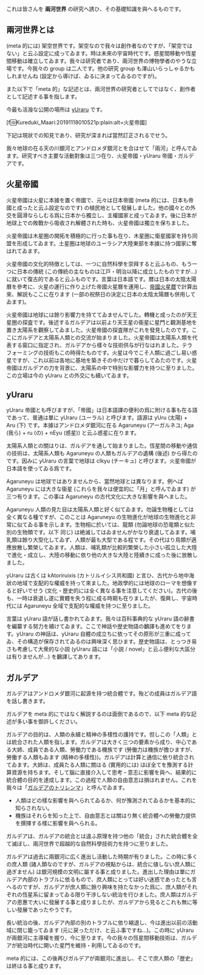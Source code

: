 <!--
{"id":"26006613467421650","title":"兩河世界の基礎知識とその研究への誘ひ","categories":["兩河世界"],"draft":"no"}
-->

これは皆さんを **兩河世界** の研究へ誘ひ、その基礎知識を與へるものです。

## 兩河世界とは

(meta 的には) 架空世界です。架空なので我々は創作者なのですが、「架空ではない」と云ふ設定に成ってゐます。時は未來の宇宙時代です。惑星間移動や恆星間移動は確立してゐます。我々は研究者であり、兩河世界の博物學者のやうな立場です。今我々の group は二人です。他の研究 group も澤山いらっしゃるかもしれませんね (設定から導けば、ゐるに決まってゐるのですが)。

また以下で「meta 的」な記述とは、兩河世界の研究者としてではなく、創作者として記述する事を指します。

今最も活潑な公開の場所は [yUraru](https://scrapbox.io/yuraru/) です。

[f:id:Kureduki_Maari:20191118010521p:plain:alt=火星帝國]

下記は現狀での知見であり、研究が深まれば當然訂正されるでせう。

我々地球の在る天の川銀河とアンドロメダ銀河とを合はせて「兩河」と呼んでゐます。研究すべき主要な活動對象は三つ在り、火星帝國・yUraru 帝國・ガルデアです。

## 火星帝國

火星帝國は火星に本據を置く帝國で、元々は日本帝國 (meta 的には、日本も帝國と成ったと云ふ設定なのです) の植民地として發展しました。他の國々との外交を圓滑ならしむる爲に日本から獨立し、主權國家と成ってゐます。後に日本が地球上での敗戰から吸收され解體された時も、火星帝國は獨立を保ちました。

火星帝國は木星圈の開拓を積極的に行った事も在り、木星圈に衞星國家を持ち同盟を形成してゐます。土星圈は地球のユーラシア大陸東部を本據に持つ國家に奪はれてゐます。

火星帝國の文化的特徴としては、一つに自然科學を崇拜すると云ふもの、もう一つに日本の傳統 (この傳統の主なものは江戸・明治以降に成立したものですが…) に就いて復古的であると云ふものです。言葉は日本語です。暦は日本の太陰太陽曆を參考に、火星の運行に作り上げた帝國火星曆を運用し、[帝國火星暦](https://martian-imperial-year-table.c4se.jp/)で計算出來、解説もここに在ります (一部の祝祭日の決定に日本の太陰太陽曆も併用してゐます)。

火星帝國は地球には餘り影響力を持ててゐませんでした。轉機と成ったのが天王星圈の探査です。後述するガルデアは以前より天王星の衞星に星門と觀測基地を置き太陽系を觀察してゐました。火星帝國の探査隊がこれを發見したのです。ここにガルデアと太陽系人類との交流が始まりました。火星帝國は太陽系人類を代表する窗口に指定され、ガルデアから樣々な技術供与が行なはれました。テラフォーミングの技術もこの時得たものです。火星は今でこそ人類に過ごし易い惑星ですが、これ以前は各地に基地を築きその中だけで暮らしてゐたのです。火星帝國はガルデアの力を背景に、太陽系の中で特別な影響力を持つに至りました。この立場は今の yUraru との外交にも續いてゐます。

## yUraru

yUraru 帝國とも呼びますが、「帝國」は日本語譯の便利の爲に附ける事も在る語であって、普通は單に yUraru (ユーラル) と呼びます。語源は yUru (太陽) + Aru (下) です。本據はアンドロメダ銀河に在る Agaruneyu (アーガルネユ; Aga (我ら) + ru (の) + nEyu (惑星)) と云ふ惑星に在ります。

太陽系人類との關はりは、ガルデアを通して始まりました。恆星間の移動や通信の技術は、太陽系人類も Agaruneyu の人類もガルデアの遺構 (後述) から得たのです。因みに yUraru の言葉で地球は cIkyu (チーキュ) と呼びます。火星帝國が日本語を使ってゐる爲です。

Agaruneyu は地球ではありませんから、當然地球とは異なります。例へば Agaruneyu には大きな衞星 (これらを我々は便宜的に「月」と呼んでゐます) が三つ有ります。この事は Agaruneyu の古代文化に大きな影響を與へました。

Agaruneyu 人類の見た目は太陽系人類と好く似てゐます。勿論生物種としては全く異なる種ですが、このことは Agaruneyu の生物進化が地球の生物進化と非常に似てゐる事を示します。生物相に於いては、龍類 (勿論地球の恐竜類と似た別の生物類です。以下 同じ) は絶滅してはゐませんがかなり衰退してゐます。哺乳類は餘り大型化してゐず、人類が最も大型である程です。その代はり鳥類が適應放散し繁榮してゐます。人類は、哺乳類が比較的繁榮した小さい孤立した大陸で進化・成立し、大陸の移動に依り他の大きな大陸と陸續きに成った後に放散しました。

yUraru は古くは kAtoriruixis (カトリルイシス共和國) と言ひ、古代から地中海狀の地域で支配的な權威を持って來ました。地政學的には地球のローマを想像すると好いでせう (文化・歴史的には全く異なる事を注意してください)。古代の後も、一時は衰退し遂に實體を失う程に成る時期も在りましたが、復興し、宇宙時代には Agaruneyu 全域で支配的な權威を持つに至りました。

言葉は yUraru 語が話し書かれてゐます。我々は百科事典的な yUraru 語の辭書を編纂する努力を續けてゐます。ここで神話や歴史物語の飜譯も進めてをります。yUraru の神話は、yUraru 自體の成立ちに依ってその原形が三重に成ってゐ、その構造が保存されてゐるのは興味深く思ひます。歴史物語は、とっつき易さも考慮して大衆的な小説 (yUraru 語には「小説 / novel」と云ふ便利な大區分は有りませんが…) を飜譯してあります。

## ガルデア

ガルデアはアンドロメダ銀河に起源を持つ統合體です。殆どの成員はガルデア語を話し書きます。

ガルデアを meta 的にではなく解説するのは面倒であるので、以下 meta 的な記述が多い事を御許しください。

ガルデアの目的は、人類の永續と精神の多樣性の護持です。但しこの「人類」とは統合された人類を指します。ガルデアは大きく三つの要素から成り、中心である大姉、成員である人類、勞働力である機族です (勞働力は機族が擔ひますが、勞働する人類もゐます (精神の多樣性))。ガルデアは計算と通信に依り統合されてゐます。大姉は、成員たる人類に關はる (實用的には) ほぼ全てを豫測する計算資源を持ちます。そして腦に直接介入して思考・意志に影響を與へ、結果的に統合體の目的を達成します。この過程で人類の自由意志は損はれません。これを我々は「[ガルデアのトリレンマ](https://scrapbox.io/yuraru/%E3%82%AC%E3%83%AB%E3%83%87%E3%82%A2%E3%81%AE%E3%83%88%E3%83%AA%E3%83%AC%E3%83%B3%E3%83%9E)」と呼んでゐます。

- 人類はどの樣な影響を與へられてゐるか、何が豫測されてゐるかを基本的に知らされない。
- 機族はそれらを知った上で、自由意志とは關はり無く統合體への勞働力提供を撰擇する樣に影響を與へられる。

ガルデアは、ガルデアの統合とは違ふ原理を持つ他の「統合」された統合體を全て滅ぼし、兩河世界で超越的な自然科學技術力を持つに至りました。

ガルデアは過去に兩銀河に広く進出し活動した時期が有りました。この時に多くの庶人類 (諸人類なのですが、ガルデアの視點からは、統合に値しない庶人類に過ぎません) は銀河規模の文明に屬する事と成りました。進出した理由は單にガルデア內部のトラブルに依るもので、庶人類にとっては好い迷惑であったとも言へるのですが、ガルデアが庶人類に餘り興味を持たなかった爲に、庶人類がそれぞれの恆星系に留まってゐる限り干渉しない統治を行ひました。庶人類はガルデアの恩惠で大いに發展する事と成りましたが、ガルデアから見るとこれも無に等しい發展であったやうです。

長い統治の後、ガルデア內部の別のトラブルに依り縮退し、今は進出以前の活動域に閉じ籠ってゐます (元に戻っただけ、と云ふ事ですね…)。この時に yUraru が兩銀河に主導權を握り、今に至ります。今の我々の恆星間移動技術は、ガルデアが統治時代に開いた星門を維持・利用してゐるのです。

meta 的には、この後再びガルデアが兩銀河に進出し、そこで庶人類の「歴史」は終はる事と成ります。
